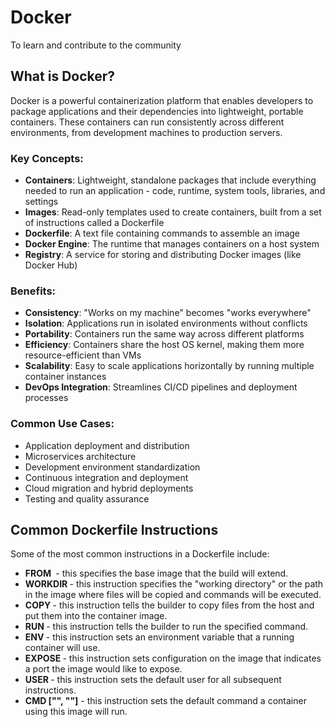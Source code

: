 # Docker
To learn and contribute to the community

## What is Docker?

Docker is a powerful containerization platform that enables developers to package applications and their dependencies into lightweight, portable containers. These containers can run consistently across different environments, from development machines to production servers.

### Key Concepts:

- **Containers**: Lightweight, standalone packages that include everything needed to run an application - code, runtime, system tools, libraries, and settings
- **Images**: Read-only templates used to create containers, built from a set of instructions called a Dockerfile
- **Dockerfile**: A text file containing commands to assemble an image
- **Docker Engine**: The runtime that manages containers on a host system
- **Registry**: A service for storing and distributing Docker images (like Docker Hub)

### Benefits:

- **Consistency**: "Works on my machine" becomes "works everywhere"
- **Isolation**: Applications run in isolated environments without conflicts
- **Portability**: Containers run the same way across different platforms
- **Efficiency**: Containers share the host OS kernel, making them more resource-efficient than VMs
- **Scalability**: Easy to scale applications horizontally by running multiple container instances
- **DevOps Integration**: Streamlines CI/CD pipelines and deployment processes

### Common Use Cases:

- Application deployment and distribution
- Microservices architecture
- Development environment standardization
- Continuous integration and deployment
- Cloud migration and hybrid deployments
- Testing and quality assurance

## Common Dockerfile Instructions

Some of the most common instructions in a Dockerfile include:

- **FROM <image>** - this specifies the base image that the build will extend.
- **WORKDIR <path>** - this instruction specifies the "working directory" or the path in the image where files will be copied and commands will be executed.
- **COPY <host-path> <image-path>** - this instruction tells the builder to copy files from the host and put them into the container image.
- **RUN <command>** - this instruction tells the builder to run the specified command.
- **ENV <name> <value>** - this instruction sets an environment variable that a running container will use.
- **EXPOSE <port-number>** - this instruction sets configuration on the image that indicates a port the image would like to expose.
- **USER <user-or-uid>** - this instruction sets the default user for all subsequent instructions.
- **CMD ["<command>", "<arg1>"]** - this instruction sets the default command a container using this image will run.

